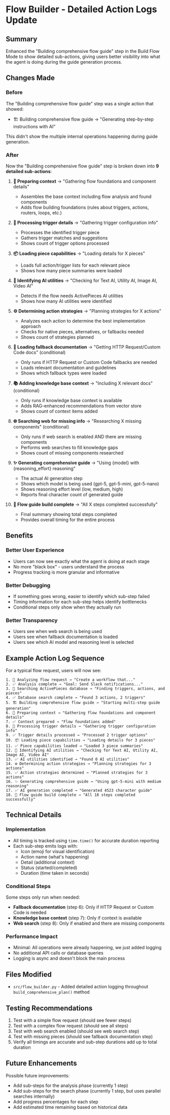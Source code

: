 # Flow Builder - Detailed Action Logs Update

## Summary
Enhanced the "Building comprehensive flow guide" step in the Build Flow Mode to show detailed sub-actions, giving users better visibility into what the agent is doing during the guide generation process.

## Changes Made

### Before
The "Building comprehensive flow guide" step was a single action that showed:
- 🏗️ Building comprehensive flow guide → "Generating step-by-step instructions with AI"

This didn't show the multiple internal operations happening during guide generation.

### After
Now the "Building comprehensive flow guide" step is broken down into **9 detailed sub-actions**:

1. **📝 Preparing context** → "Gathering flow foundations and component details"
   - Assembles the base context including flow analysis and found components
   - Adds flow building foundations (rules about triggers, actions, routers, loops, etc.)

2. **🎯 Processing trigger details** → "Gathering trigger configuration info"
   - Processes the identified trigger piece
   - Gathers trigger matches and suggestions
   - Shows count of trigger options processed

3. **📦 Loading piece capabilities** → "Loading details for X pieces"
   - Loads full action/trigger lists for each relevant piece
   - Shows how many piece summaries were loaded

4. **🤖 Identifying AI utilities** → "Checking for Text AI, Utility AI, Image AI, Video AI"
   - Detects if the flow needs ActivePieces AI utilities
   - Shows how many AI utilities were identified

5. **⚙️ Determining action strategies** → "Planning strategies for X actions"
   - Analyzes each action to determine the best implementation approach
   - Checks for native pieces, alternatives, or fallbacks needed
   - Shows count of strategies planned

6. **📖 Loading fallback documentation** → "Getting HTTP Request/Custom Code docs" (conditional)
   - Only runs if HTTP Request or Custom Code fallbacks are needed
   - Loads relevant documentation and guidelines
   - Shows which fallback types were loaded

7. **📚 Adding knowledge base context** → "Including X relevant docs" (conditional)
   - Only runs if knowledge base context is available
   - Adds RAG-enhanced recommendations from vector store
   - Shows count of context items added

8. **🌐 Searching web for missing info** → "Researching X missing components" (conditional)
   - Only runs if web search is enabled AND there are missing components
   - Performs web searches to fill knowledge gaps
   - Shows count of missing components researched

9. **✨ Generating comprehensive guide** → "Using {model} with {reasoning_effort} reasoning"
   - The actual AI generation step
   - Shows which model is being used (gpt-5, gpt-5-mini, gpt-5-nano)
   - Shows reasoning effort level (low, medium, high)
   - Reports final character count of generated guide

10. **🎉 Flow guide build complete** → "All X steps completed successfully"
    - Final summary showing total steps completed
    - Provides overall timing for the entire process

## Benefits

### Better User Experience
- Users can now see exactly what the agent is doing at each stage
- No more "black box" - users understand the process
- Progress tracking is more granular and informative

### Better Debugging
- If something goes wrong, easier to identify which sub-step failed
- Timing information for each sub-step helps identify bottlenecks
- Conditional steps only show when they actually run

### Better Transparency
- Users see when web search is being used
- Users see when fallback documentation is loaded
- Users see which AI model and reasoning level is selected

## Example Action Log Sequence

For a typical flow request, users will now see:

```
1. 🧠 Analyzing flow request → "Create a workflow that..."
2. ✅ Analysis complete → "Goal: Send Slack notifications..."
3. 🔎 Searching ActivePieces database → "Finding triggers, actions, and pieces"
4. ✅ Database search complete → "Found 3 actions, 2 triggers"
5. 🏗️ Building comprehensive flow guide → "Starting multi-step guide generation"
6. 📝 Preparing context → "Gathering flow foundations and component details"
7. ✅ Context prepared → "Flow foundations added"
8. 🎯 Processing trigger details → "Gathering trigger configuration info"
9. ✅ Trigger details processed → "Processed 2 trigger options"
10. 📦 Loading piece capabilities → "Loading details for 3 pieces"
11. ✅ Piece capabilities loaded → "Loaded 3 piece summaries"
12. 🤖 Identifying AI utilities → "Checking for Text AI, Utility AI, Image AI, Video AI"
13. ✅ AI utilities identified → "Found 0 AI utilities"
14. ⚙️ Determining action strategies → "Planning strategies for 3 actions"
15. ✅ Action strategies determined → "Planned strategies for 3 actions"
16. ✨ Generating comprehensive guide → "Using gpt-5-mini with medium reasoning"
17. ✅ AI generation completed → "Generated 4523 character guide"
18. 🎉 Flow guide build complete → "All 18 steps completed successfully"
```

## Technical Details

### Implementation
- All timing is tracked using `time.time()` for accurate duration reporting
- Each sub-step emits logs with:
  - Icon (emoji for visual identification)
  - Action name (what's happening)
  - Detail (additional context)
  - Status (started/completed)
  - Duration (time taken in seconds)

### Conditional Steps
Some steps only run when needed:
- **Fallback documentation** (step 6): Only if HTTP Request or Custom Code is needed
- **Knowledge base context** (step 7): Only if context is available
- **Web search** (step 8): Only if enabled and there are missing components

### Performance Impact
- Minimal: All operations were already happening, we just added logging
- No additional API calls or database queries
- Logging is async and doesn't block the main process

## Files Modified
- `src/flow_builder.py` - Added detailed action logging throughout `build_comprehensive_plan()` method

## Testing Recommendations
1. Test with a simple flow request (should see fewer steps)
2. Test with a complex flow request (should see all steps)
3. Test with web search enabled (should see web search step)
4. Test with missing pieces (should see fallback documentation step)
5. Verify all timings are accurate and sub-step durations add up to total duration

## Future Enhancements
Possible future improvements:
- Add sub-steps for the analysis phase (currently 1 step)
- Add sub-steps for the search phase (currently 1 step, but uses parallel searches internally)
- Add progress percentages for each step
- Add estimated time remaining based on historical data

